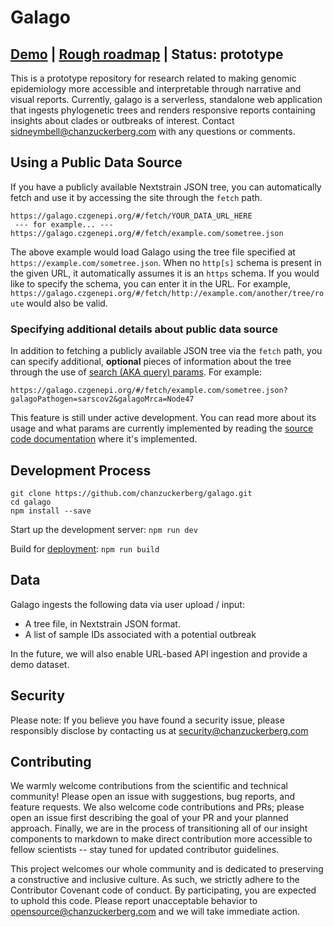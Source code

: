 # Galago

## [Demo](https://galago.czgenepi.org/) | [Rough roadmap](https://github.com/orgs/chanzuckerberg/projects/14/views/7) | Status: prototype

This is a prototype repository for research related to making genomic epidemiology more accessible and interpretable through narrative and visual reports. Currently, galago is a serverless, standalone web application that ingests phylogenetic trees and renders responsive reports containing insights about clades or outbreaks of interest. Contact sidneymbell@chanzuckerberg.com with any questions or comments.

## Using a Public Data Source

If you have a publicly available Nextstrain JSON tree, you can automatically fetch and use it by accessing the site through the `fetch` path.

```
https://galago.czgenepi.org/#/fetch/YOUR_DATA_URL_HERE
 --- for example... ---
https://galago.czgenepi.org/#/fetch/example.com/sometree.json
```

The above example would load Galago using the tree file specified at `https://example.com/sometree.json`. When no `http[s]` schema is present in the given URL, it automatically assumes it is an `https` schema. If you would like to specify the schema, you can enter it in the URL. For example, `https://galago.czgenepi.org/#/fetch/http://example.com/another/tree/route` would also be valid.

### Specifying additional details about public data source

In addition to fetching a publicly available JSON tree via the `fetch` path, you can specify additional, **optional** pieces of information about the tree through the use of [search (AKA query) params](https://en.wikipedia.org/wiki/Query_string). For example:

```
https://galago.czgenepi.org/#/fetch/example.com/sometree.json?galagoPathogen=sarscov2&galagoMrca=Node47
```

This feature is still under active development. You can read more about its usage and what params are currently implemented by reading the [source code documentation](/src/utils/fetchData.ts) where it's implemented.

## Development Process

```
git clone https://github.com/chanzuckerberg/galago.git
cd galago
npm install --save
```

Start up the development server:
`npm run dev`

Build for [deployment](https://dev.to/imomaliev/creating-vite-vue-ts-template-deploy-to-github-pages-4c88):
`npm run build`

## Data

Galago ingests the following data via user upload / input:

- A tree file, in Nextstrain JSON format.
- A list of sample IDs associated with a potential outbreak

In the future, we will also enable URL-based API ingestion and provide a demo dataset.

## Security

Please note: If you believe you have found a security issue, please responsibly disclose by contacting us at security@chanzuckerberg.com

## Contributing

We warmly welcome contributions from the scientific and technical community! Please open an issue with suggestions, bug reports, and feature requests. We also welcome code contributions and PRs; please open an issue first describing the goal of your PR and your planned approach. Finally, we are in the process of transitioning all of our insight components to markdown to make direct contribution more accessible to fellow scientists -- stay tuned for updated contributor guidelines.

This project welcomes our whole community and is dedicated to preserving a constructive and inclusive culture. As such, we strictly adhere to the Contributor Covenant code of conduct. By participating, you are expected to uphold this code. Please report unacceptable behavior to opensource@chanzuckerberg.com and we will take immediate action.

